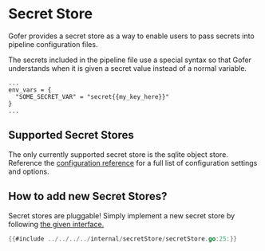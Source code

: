 # Secret Store

Gofer provides a secret store as a way to enable users to pass secrets into pipeline configuration
files.

The secrets included in the pipeline file use a special syntax so that Gofer understands when it is given a secret value instead of a normal variable.

```hcl
...
env_vars = {
  "SOME_SECRET_VAR" = "secret{{my_key_here}}"
}
...
```

## Supported Secret Stores

The only currently supported secret store is the sqlite object store. Reference the [configuration reference](../server_configuration/configuration_reference.md) for a full list of configuration settings and options.

## How to add new Secret Stores?

Secret stores are pluggable! Simply implement a new secret store by following [the given interface.](https://github.com/clintjedwards/gofer/blob/main/internal/secretStore/secretStore.go#L23)

```go
{{#include ../../../../internal/secretStore/secretStore.go:25:}}
```
